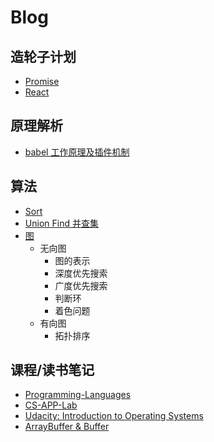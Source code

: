 # Blog

## 造轮子计划

- [Promise](https://github.com/Weiting-Zhang/Blog/tree/master/js-wheels/promise)
- [React](https://github.com/Weiting-Zhang/didact)

## 原理解析

- [babel 工作原理及插件机制](https://github.com/Weiting-Zhang/Blog/issues/5)

## 算法

- [Sort](https://github.com/Weiting-Zhang/Blog/tree/master/algorithm/sort)
- [Union Find 并查集](https://github.com/Weiting-Zhang/Blog/tree/master/algorithm/union_find)
- [图](https://github.com/Weiting-Zhang/Blog/tree/master/algorithm/graph)
  - 无向图
    - 图的表示
    - 深度优先搜索
    - 广度优先搜索
    - 判断环
    - 着色问题
  - 有向图
    - 拓扑排序

## 课程/读书笔记

- [Programming-Languages](https://github.com/Weiting-Zhang/Programming-Languages)
- [CS-APP-Lab](https://github.com/Weiting-Zhang/CS-APP-Lab)
- [Udacity: Introduction to Operating Systems](https://github.com/Weiting-Zhang/Blog/issues/4)
- [ArrayBuffer & Buffer](https://github.com/Weiting-Zhang/Blog/issues/1)
